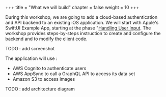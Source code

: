 +++
title = "What we will build"
chapter = false
weight = 10
+++

During this workshop, we are going to add a cloud-based authentication and API backend to an existing iOS application.  We will start with Apple's SwiftUI Example App, starting at the phase "[Handling User Input](https://developer.apple.com/tutorials/swiftui/tutorials").  The workshop provides steps-by-steps instruction to create and configure the backend and to modify the client code.

TODO : add screenshot 

The application will use :

- AWS Cognito to authenticate users
- AWS AppSync to call a GraphQL API to access its data set
- Amazon S3 to access images

TODO : add architecture diagram